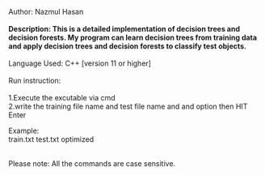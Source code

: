 Author: Nazmul Hasan<br>
<br>
<b>Description: This is a detailed implementation of decision trees and decision forests. My program can learn decision trees from
training data and apply decision trees and decision forests to classify test objects.</b><br>
<br>
Language Used: C++ [version 11 or higher]<br>
<br>
Run instruction:<br>
<br>
1.Execute the excutable via cmd <br>
2.write the training file name and test file name and and option then HIT Enter<br>

Example:<br>
train.txt test.txt optimized<br>

<br>
Please note: All the commands are case sensitive.<br>

